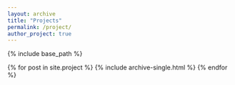 ```yaml
---
layout: archive
title: "Projects"
permalink: /project/
author_project: true
---
```


{% include base_path %}


{% for post in site.project %}
  {% include archive-single.html %}
{% endfor %}
